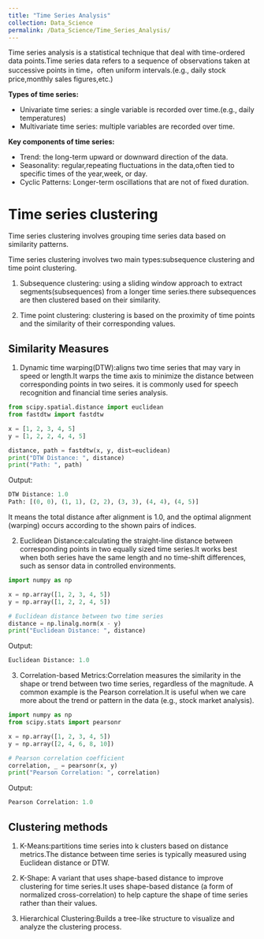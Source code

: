 ```yaml
---
title: "Time Series Analysis"
collection: Data_Science
permalink: /Data_Science/Time_Series_Analysis/
---
```

Time series analysis is a statistical technique that deal with time-ordered data points.Time series data refers to a sequence of observations taken at successive points in time，often uniform intervals.(e.g., daily stock price,monthly sales figures,etc.)

**Types of time series:**
- Univariate time series: a single variable is recorded over time.(e.g., daily temperatures)
- Multivariate time series: multiple variables are recorded over time.

**Key components of time series:**
- Trend: the long-term upward or downward direction of the data.
- Seasonality: regular,repeating fluctuations in the data,often tied to specific times of the year,week, or day.
- Cyclic Patterns: Longer-term oscillations that are not of fixed duration.

# Time series clustering
Time series clustering involves grouping time series data based on similarity patterns.

Time series clustering involves two main types:subsequence clustering and time point clustering.

1. Subsequence clustering: using a sliding window approach to extract segments(subsequences) from a longer time series.there subsequences are then clustered based on their similarity.

2. Time point clustering: clustering is based on the proximity of time points and the similarity of their corresponding values.

## Similarity Measures
1. Dynamic time warping(DTW):aligns two time series that may vary in speed or length.It warps the time axis to minimize the distance between corresponding points in two seires. it is commonly used for speech recognition and financial time series analysis.  
   
```python
from scipy.spatial.distance import euclidean
from fastdtw import fastdtw

x = [1, 2, 3, 4, 5]
y = [1, 2, 2, 4, 4, 5]

distance, path = fastdtw(x, y, dist=euclidean)
print("DTW Distance: ", distance)
print("Path: ", path)
```

Output:
```python
DTW Distance: 1.0
Path: [(0, 0), (1, 1), (2, 2), (3, 3), (4, 4), (4, 5)]
```
It means the total distance after alignment is 1.0, and the optimal alignment (warping) occurs according to the shown pairs of indices.

2. Euclidean Distance:calculating the straight-line distance between corresponding points in two equally sized time series.It works best when both series have the same length and no time-shift differences, such as sensor data in controlled environments.
   
```python
import numpy as np

x = np.array([1, 2, 3, 4, 5])
y = np.array([1, 2, 2, 4, 5])

# Euclidean distance between two time series
distance = np.linalg.norm(x - y)
print("Euclidean Distance: ", distance)
```

Output:

```python
Euclidean Distance: 1.0
```
3. Correlation-based Metrics:Correlation measures the similarity in the shape or trend between two time series, regardless of the magnitude. A common example is the Pearson correlation.It is useful when we care more about the trend or pattern in the data (e.g., stock market analysis).
   
```python
import numpy as np
from scipy.stats import pearsonr

x = np.array([1, 2, 3, 4, 5])
y = np.array([2, 4, 6, 8, 10])

# Pearson correlation coefficient
correlation, _ = pearsonr(x, y)
print("Pearson Correlation: ", correlation)
```
Output:

```python
Pearson Correlation: 1.0
```

## Clustering methods
1. K-Means:partitions time series into k clusters based on distance metrics.The distance between time series is typically measured using Euclidean distance or DTW.
   

2. K-Shape: A variant that uses shape-based distance to improve clustering for time series.It uses shape-based distance (a form of normalized cross-correlation) to help capture the shape of time series rather than their values.
   
3. Hierarchical Clustering:Builds a tree-like structure to visualize and analyze the clustering process.